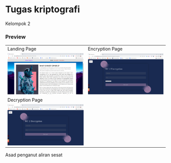 # Tugas kriptografi

Kelompok 2

### Preview

|                                                       |                                                       |
| ----------------------------------------------------- | ----------------------------------------------------- |
| Landing Page                                          | Encryption Page                                       |
| ![Landing Page](assets/github-demo/landing.png)       | ![Encryption Page](assets/github-demo/encryption.png) |
| Decryption Page                                       |                                                       |
| ![Decryption Page](assets/github-demo/decryption.png) |                                                       |

Asad penganut aliran sesat
